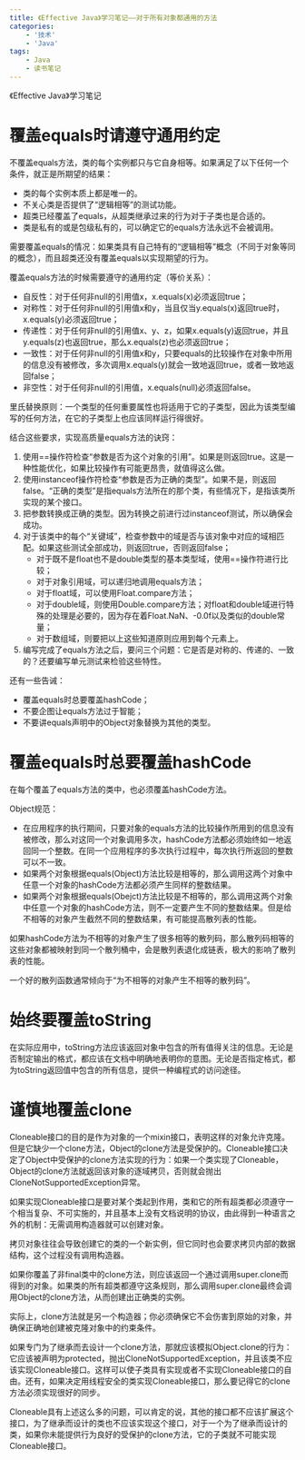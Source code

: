 ```yaml
---
title: 《Effective Java》学习笔记——对于所有对象都通用的方法
categories:
    - '技术'
    - 'Java'
tags:
    - Java
    - 读书笔记
---
```



《Effective Java》学习笔记
<!--more-->

# 覆盖equals时请遵守通用约定

不覆盖equals方法，类的每个实例都只与它自身相等。如果满足了以下任何一个条件，就正是所期望的结果：

- 类的每个实例本质上都是唯一的。
- 不关心类是否提供了“逻辑相等”的测试功能。
- 超类已经覆盖了equals，从超类继承过来的行为对于子类也是合适的。
- 类是私有的或是包级私有的，可以确定它的equals方法永远不会被调用。

需要覆盖equals的情况：如果类具有自己特有的“逻辑相等”概念（不同于对象等同的概念），而且超类还没有覆盖equals以实现期望的行为。

覆盖equals方法的时候需要遵守的通用约定（等价关系）：

- 自反性：对于任何非null的引用值x，x.equals(x)必须返回true；
- 对称性：对于任何非null的引用值x和y，当且仅当y.equals(x)返回true时，x.equals(y)必须返回true；
- 传递性：对于任何非null的引用值x、y、z，如果x.equals(y)返回true，并且y.equals(z)也返回true，那么x.equals(z)也必须返回true；
- 一致性：对于任何非null的引用值x和y，只要equals的比较操作在对象中所用的信息没有被修改，多次调用x.equals(y)就会一致地返回true，或者一致地返回false；
- 非空性：对于任何非null的引用值，x.equals(null)必须返回false。

里氏替换原则：一个类型的任何重要属性也将适用于它的子类型，因此为该类型编写的任何方法，在它的子类型上也应该同样运行得很好。

结合这些要求，实现高质量equals方法的诀窍：

1. 使用==操作符检查“参数是否为这个对象的引用”。如果是则返回true。这是一种性能优化，如果比较操作有可能更昂贵，就值得这么做。
2. 使用instanceof操作符检查“参数是否为正确的类型”。如果不是，则返回false。“正确的类型”是指equals方法所在的那个类，有些情况下，是指该类所实现的某个接口。
3. 把参数转换成正确的类型。因为转换之前进行过instanceof测试，所以确保会成功。
4. 对于该类中的每个“关键域”，检查参数中的域是否与该对象中对应的域相匹配。如果这些测试全部成功，则返回true，否则返回false；
   - 对于既不是float也不是double类型的基本类型域，使用==操作符进行比较；
   - 对于对象引用域，可以递归地调用equals方法；
   - 对于float域，可以使用Float.compare方法；
   - 对于double域，则使用Double.compare方法；对float和double域进行特殊的处理是必要的，因为存在着Float.NaN、-0.0f以及类似的double常量；
   - 对于数组域，则要把以上这些知道原则应用到每个元素上。
5. 编写完成了equals方法之后，要问三个问题：它是否是对称的、传递的、一致的？还要编写单元测试来检验这些特性。

还有一些告诫：

- 覆盖equals时总要覆盖hashCode；
- 不要企图让equals方法过于智能；
- 不要讲equals声明中的Object对象替换为其他的类型。



# 覆盖equals时总要覆盖hashCode

在每个覆盖了equals方法的类中，也必须覆盖hashCode方法。

Object规范：

- 在应用程序的执行期间，只要对象的equals方法的比较操作所用到的信息没有被修改，那么对这同一个对象调用多次，hashCode方法都必须始终如一地返回同一个整数。在同一个应用程序的多次执行过程中，每次执行所返回的整数可以不一致。
- 如果两个对象根据equals(Object)方法比较是相等的，那么调用这两个对象中任意一个对象的hashCode方法都必须产生同样的整数结果。
- 如果两个对象根据equals(Obejct)方法比较是不相等的，那么调用这两个对象中任意一个对象的hashCode方法，则不一定要产生不同的整数结果。但是给不相等的对象产生截然不同的整数结果，有可能提高散列表的性能。

如果hashCode方法为不相等的对象产生了很多相等的散列码，那么散列码相等的这些对象都被映射到同一个散列桶中，会是散列表退化成链表，极大的影响了散列表的性能。

一个好的散列函数通常倾向于“为不相等的对象产生不相等的散列码”。



# 始终要覆盖toString

在实际应用中，toString方法应该返回对象中包含的所有值得关注的信息。无论是否制定输出的格式，都应该在文档中明确地表明你的意图。无论是否指定格式，都为toString返回值中包含的所有信息，提供一种编程式的访问途径。



# 谨慎地覆盖clone

Cloneable接口的目的是作为对象的一个mixin接口，表明这样的对象允许克隆。但是它缺少一个clone方法，Object的clone方法是受保护的。Cloneable接口决定了Object中受保护的clone方法实现的行为：如果一个类实现了Cloneable，Object的clone方法就返回该对象的逐域拷贝，否则就会抛出CloneNotSupportedException异常。

如果实现Cloneable接口是要对某个类起到作用，类和它的所有超类都必须遵守一个相当复杂、不可实施的，并且基本上没有文档说明的协议，由此得到一种语言之外的机制：无需调用构造器就可以创建对象。

拷贝对象往往会导致创建它的类的一个新实例，但它同时也会要求拷贝内部的数据结构，这个过程没有调用构造器。

如果你覆盖了非final类中的clone方法，则应该返回一个通过调用super.clone而得到的对象。如果类的所有超类都遵守这条规则，那么调用super.clone最终会调用Object的clone方法，从而创建出正确类的实例。

实际上，clone方法就是另一个构造器；你必须确保它不会伤害到原始的对象，并确保正确地创建被克隆对象中的约束条件。

如果专门为了继承而去设计一个clone方法，那就应该模拟Object.clone的行为：它应该被声明为protected，抛出CloneNotSupportedException，并且该类不应该实现Cloneable接口。这样可以使子类具有实现或者不实现Cloneable接口的自由。还有，如果决定用线程安全的类实现Cloneable接口，那么要记得它的clone方法必须实现很好的同步。

Cloneable具有上述这么多的问题，可以肯定的说，其他的接口都不应该扩展这个接口，为了继承而设计的类也不应该实现这个接口，对于一个为了继承而设计的类，如果你未能提供行为良好的受保护的clone方法，它的子类就不可能实现Cloneable接口。